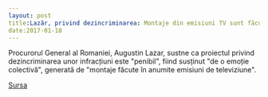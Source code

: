 ```yaml
---
layout: post
title:Lazăr, privind dezincriminarea: Montaje din emisiuni TV sunt făcute pentru a susține un proiect penibil
date:2017-01-18
---
```


Procurorul General al Romaniei, Augustin Lazar, sustne ca proiectul privind dezincriminarea unor infracțiuni este "penibil", fiind susținut "de o emoție colectivă", generată de "montaje făcute în anumite emisiuni de televiziune".

[Sursa](http://www.agerpres.ro/justitie/2017/01/18/lazar-privind-dezincriminarea-montaje-din-emisiuni-tv-sunt-facute-pentru-a-sustine-un-proiect-penibil-14-02-46)
